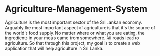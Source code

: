 # Agriculture-Management-System
 Agriculture is the most important sector of the Sri Lankan economy. Arguably the most important aspect of agriculture is that it's the source of the world's food supply. No matter where or what you are eating, the ingredients in your meals came from somewhere. All roads lead to agriculture. So that through this project, my goal is to create a web application that will help agriculture in Sri Lanka. 
